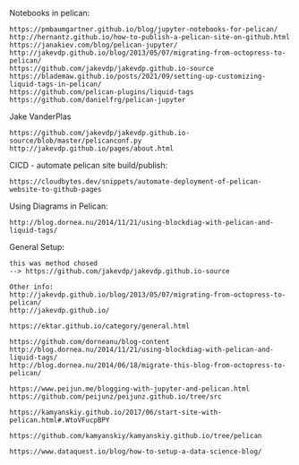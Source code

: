                                                                                                                                                                                                                                                                               
Notebooks in pelican:                                                                                                                                                                                                                                                         
               
    https://pmbaumgartner.github.io/blog/jupyter-notebooks-for-pelican/                                                                                                                                                                                                                                                               
    http://hernantz.github.io/how-to-publish-a-pelican-site-on-github.html
    https://janakiev.com/blog/pelican-jupyter/                                                                                                                                                                                                                                
    http://jakevdp.github.io/blog/2013/05/07/migrating-from-octopress-to-pelican/                                                                                                                                                                                             
    https://github.com/jakevdp/jakevdp.github.io-source                                                                                                                                                                                                                       
    https://blademaw.github.io/posts/2021/09/setting-up-customizing-liquid-tags-in-pelican/                                                                                                                                                                                   
    https://github.com/pelican-plugins/liquid-tags                                                                                                                                                                                                                            
    https://github.com/danielfrg/pelican-jupyter                                                                                                                                                                                                                              
                                                                                                                                                                                                                                                                              
Jake VanderPlas                                                                                                                                                                                                                                                               
                                                                                                                                                                                                                                                                              
    https://github.com/jakevdp/jakevdp.github.io-source/blob/master/pelicanconf.py                                                                                                                                                                                            
    http://jakevdp.github.io/pages/about.html                                                                                                                                                                                                                                 
                                                                                                                                                                                                                                                                              
                                                                                                                                                                                                                                                                              
CICD - automate pelican site build/publish:                                                                                                                                                                                                                                   
                                                                                                                                                                                                                                                                              
    https://cloudbytes.dev/snippets/automate-deployment-of-pelican-website-to-github-pages                                                                                                                                                                                    
                                                                                                                                                                                                                                                                              
Using Diagrams in Pelican:                                                                                                                                                                                                                                                    
                                                                                                                                                                                                                                                                              
    http://blog.dornea.nu/2014/11/21/using-blockdiag-with-pelican-and-liquid-tags/                                                                                                                                                                                            
                                                                                                                                                                                                                                                                              
General Setup:                                                                                                                                                                                                                                                                
                                                                                                                                                                                                                                                                              
    this was method chosed                                                                                                                                                                                                                                                    
    --> https://github.com/jakevdp/jakevdp.github.io-source                                                                                                                                                                                                                   
                                                                                                                                                                                                                                                                              
    Other info:                                                                                                                                                                                                                                                               
    http://jakevdp.github.io/blog/2013/05/07/migrating-from-octopress-to-pelican/                                                                                                                                                                                             
    http://jakevdp.github.io/                                                                                                                                                                                                                                                 
                                                                                                                                                                                                                                                                              
    https://ektar.github.io/category/general.html                                                                                                                                                                                                                             
                                                                                                                                                                                                                                                                              
    https://github.com/dorneanu/blog-content                                                                                                                                                                                                                                  
    http://blog.dornea.nu/2014/11/21/using-blockdiag-with-pelican-and-liquid-tags/                                                                                                                                                                                            
    http://blog.dornea.nu/2014/06/18/migrate-this-blog-from-octopress-to-pelican/                                                                                                                                                                                             
                                                                                                                                                                                                                                                                              
    https://www.peijun.me/blogging-with-jupyter-and-pelican.html                                                                                                                                                                                                              
    https://github.com/peijunz/peijunz.github.io/tree/src                                                                                                                                                                                                                     
                                                                                                                                                                                                                                                                              
    https://kamyanskiy.github.io/2017/06/start-site-with-pelican.html#.WtoVFucpBPY                                                                                                                                                                                            
                                                                                                                                                                                                                                                                              
    https://github.com/kamyanskiy/kamyanskiy.github.io/tree/pelican                                                                                                                                                                                                           
                                                                                                                                                                                                                                                                              
    https://www.dataquest.io/blog/how-to-setup-a-data-science-blog/                                                                                                                                                                                                           
                                                                                                                                                                                                                                                                              
                                                                                                                                                                                                                                                                              
                                                                                                                                                                                                                                                                              

